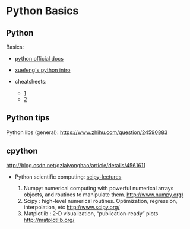 # Python Basics

## Python 

Basics:

- [python official docs](https://docs.python.org/2/index.html)
- [xuefeng's python intro](https://www.liaoxuefeng.com/wiki/001374738125095c955c1e6d8bb493182103fac9270762a000)

- cheatsheets:

    * [1](./python_cheat_sheet.pdf)
    * [2](./python_cheat_sheet2.pdf)

## Python tips


Python libs (general): https://www.zhihu.com/question/24590883

## cpython

http://blog.csdn.net/gzlaiyonghao/article/details/4561611


- Python scientific computing: [scipy-lectures](http://www.scipy-lectures.org/index.html) 

    1. Numpy: numerical computing with powerful numerical arrays objects, and routines to manipulate them. http://www.numpy.org/
    2. Scipy : high-level numerical routines. Optimization, regression, interpolation, etc http://www.scipy.org/
    3. Matplotlib : 2-D visualization, “publication-ready” plots http://matplotlib.org/

